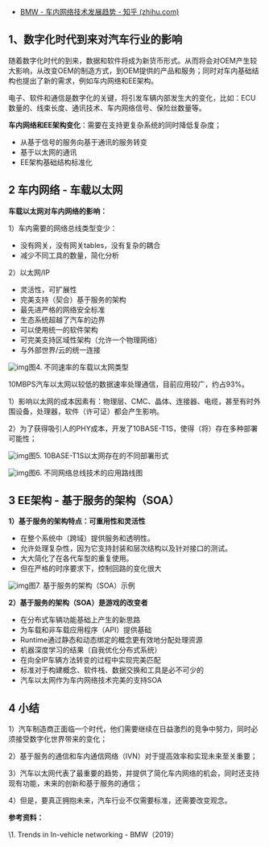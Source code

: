- [BMW - 车内网络技术发展趋势 - 知乎 (zhihu.com)](https://zhuanlan.zhihu.com/p/150880686)

## 1、数字化时代到来对汽车行业的影响

随着数字化时代的到来，数据和软件将成为新货币形式。从而将会对OEM产生较大影响，从改变OEM的制造方式，到OEM提供的产品和服务；同时对车内基础结构也提出了新的需求，例如车内网络和EE架构。

电子、软件和通信是数字化的关键，将引发车辆内部发生大的变化，比如：ECU数量的、线束长度、通讯技术、车内网络信号、保险丝数量等。

**车内网络和EE架构变化**：需要在支持更复杂系统的同时降低复杂度；

- 从基于信号的服务向基于通讯的服务转变
- 基于以太网的通讯
- EE架构基础结构标准化

## **2 车内网络 - 车载以太网**

**车载以太网对车内网络的影响：**

1）车内需要的网络总线类型变少：

- 没有网关，没有网关tables，没有复杂的耦合
- 减少不同工具的数量，简化分析

2）以太网/IP

- 灵活性，可扩展性
- 完美支持（契合）基于服务的架构
- 最先进严格的网络安全标准
- 生态系统超越了汽车的边界
- 可以使用统一的软件架构
- 可完美支持区域性架构（允许一个物理网络）
- 与外部世界/云的统一连接

![img](https://pic2.zhimg.com/80/v2-23d3d3f3470be52af8912e99d8301eb9_720w.jpg)图4. 不同速率的车载以太网类型

10MBPS汽车以太网以较低的数据速率处理通信，目前应用较广，约占93%。

1）影响以太网的成本因素有：物理层、CMC、晶体、连接器、电缆，甚至有时外围设备，处理器，软件（许可证）都会产生影响。

2）为了获得吸引人的PHY成本，开发了10BASE-T1S，使得（将）存在多种部署可能性；

![img](https://pic4.zhimg.com/80/v2-786c23ce86d26de3547560b4dbcadbdf_720w.jpg)图5. 10BASE-T1S以太网存在的不同部署形式

![img](https://pic1.zhimg.com/80/v2-31147bf7fe9f646a5b1e51baadf14f9c_720w.jpg)图6. 不同网络总线技术的应用路线图

## **3 EE架构 - 基于服务的架构（SOA）**

**1）基于服务的架构特点：可重用性和灵活性**

- 在整个系统中（跨域）提供服务和透明性。
- 允许处理复杂性，因为它支持封装和层次结构以及针对接口的测试。
- 大大简化了在各代车型的重复使用。
- 但在严格的时序要求下，控制回路的变化很大

![img](https://pic3.zhimg.com/80/v2-4cf27103f5b0a5be6cf083f4c65b25ba_720w.jpg)图7. 基于服务的架构（SOA）示例

**2）基于服务的架构（SOA）是游戏的改变者**

- 在分布式车辆功能基础上产生的新思路
- 为车载和非车载应用程序（API）提供基础
- Runtime通过静态和动态绑定的概念更有效地分配处理资源
- 机器深度学习的结果（自我优化分布式系统）
- 在向全IP车辆方法转变的过程中实现完美匹配
- 标准对于构建概念、软件栈、数据交换和工具是必不可少的
- 汽车以太网作为车内网络技术完美的支持SOA

## **4 小结**

1）汽车制造商正面临一个时代，他们需要继续在日益激烈的竞争中努力，同时必须接受数字化世界带来的变化；

2）基于服务的通信和车内通信网络（IVN）对于提高效率和实现未来至关重要；

3）汽车以太网代表了最重要的趋势，并提供了简化车内网络的机会，同时还支持现有功能，未来的创新和基于服务的通信；

4）但是，要真正拥抱未来，汽车行业不仅需要标准，还需要改变观念。



**参考资料：**

\1. Trends in In-vehicle networking - BMW（2019）